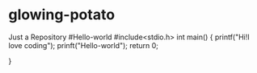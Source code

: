 # glowing-potato
Just a Repository
#Hello-world
#include<stdio.h>
int main()
{
  printf("Hi!I love coding");
  prinft("Hello-world");
  return 0;

}
